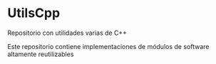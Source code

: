 # UtilsCpp
Repositorio con utilidades varias de C++

Este repositorio contiene implementaciones de módulos de software altamente reutilizables

